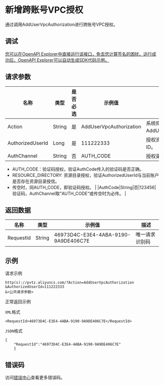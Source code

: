 # 新增跨账号VPC授权

通过调用AddUserVpcAuthorization进行跨账号VPC授权。

## 调试

[您可以在OpenAPI Explorer中直接运行该接口，免去您计算签名的困扰。运行成功后，OpenAPI Explorer可以自动生成SDK代码示例。](https://api.aliyun.com/#product=pvtz&api=AddUserVpcAuthorization&type=RPC&version=2018-01-01)

## 请求参数

|名称|类型|是否必选|示例值|描述|
|--|--|----|---|--|
|Action|String|是|AddUserVpcAuthorization|系统规定参数。取值：AddUserVpcAuthorization。 |
|AuthorizedUserId|Long|是|111222333|授权资源的所属用户主账号ID。 |
|AuthChannel|String|否|AUTH\_CODE|授权渠道，取值范围：

 -   AUTH\_CODE：验证码授权，验证AuthCode传入的验证码是否正确。
-   RESOURCE\_DIRECTORY: 资源目录授权，验证AuthorizedUserId与当前账户是否存在资源目录授信。
-   传空时，同AUTH\_CODE，即验证码授权。 |
|AuthCode|String|否|123456|验证码，AuthChannel取”AUTH\_CODE“或传空时为必传。 |

## 返回数据

|名称|类型|示例值|描述|
|--|--|---|--|
|RequestId|String|46973D4C-E3E4-4ABA-9190-9A9DE406C7E|唯一请求识别码 |

## 示例

请求示例

```
http(s)://pvtz.aliyuncs.com/?Action=AddUserVpcAuthorization
&AuthorizedUserId=111222333
&<公共请求参数>
```

正常返回示例

`XML`格式

```
<RequestId>46973D4C-E3E4-4ABA-9190-9A9DE406C7E</RequestId>
```

`JSON`格式

```
{
    "RequestId":"46973D4C-E3E4-4ABA-9190-9A9DE406C7E"
    }
```

## 错误码

访问[错误中心](https://error-center.aliyun.com/status/product/pvtz)查看更多错误码。

